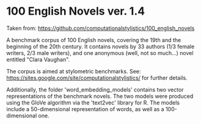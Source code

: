 100 English Novels ver. 1.4
===========================

Taken from: https://github.com/computationalstylistics/100_english_novels

A benchmark corpus of 100 English novels, covering the 19th and the beginning of the 20th century. It contains novels by 33 authors (1/3 female writers, 2/3 male writers), and one anonymous (well, not so much...) novel entitled "Clara Vaughan".

The corpus is aimed at stylometric benchmarks. See:
https://sites.google.com/site/computationalstylistics/
for further details.

Additionally, the folder 'word_embedding_models' contains two vector representations of the benchmark novels. The two models were produced using the GloVe algorithm via the 'text2vec' library for R. The models include a 50-dimensional representation of words, as well as a 100-dimensional one.